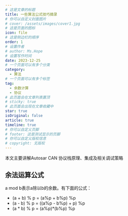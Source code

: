 ```yaml
---
# 这是文章的标题
title: 一些算法公式技巧摘录
# 你可以自定义封面图片
# cover: /assets/images/cover1.jpg
# 这是页面的图标
icon: file
# 这是侧边栏的顺序
order: 1
# 设置作者
# author: Ms.Hope
# 设置写作时间
date: 2023-12-25
# 一个页面可以有多个分类
category:
  - 算法
# 一个页面可以有多个标签
tag:
  - 余数计算
  - 协议
# 此页面会在文章列表置顶
# sticky: true
# 此页面会出现在文章收藏中
star: true
isOriginal: false
article: true
timeline: true
# 你可以自定义页脚
# footer: 这是测试显示的页脚
# 你可以自定义版权信息
# copyright: 无版权
---
```


本文主要讲解Autosar CAN 协议栈原理、集成及相关调试策略

<!-- more -->
## 余法运算公式
a mod b表示a除以b的余数。有下面的公式：
- (a + b) % p = (a%p + b%p) %p
- (a - b) % p = ((a%p - b%p) + p) %p
- (a * b) % p = (a%p)*(b%p) %p


